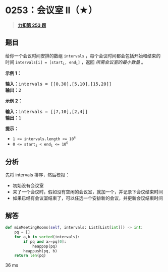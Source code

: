 # 0253：会议室 II（★）


> <u>**[力扣第 253 题](https://leetcode.cn/problems/meeting-rooms-ii/)**</u>

## 题目

<p>给你一个会议时间安排的数组 <code>intervals</code> ，每个会议时间都会包括开始和结束的时间 <code>intervals[i] = [start<sub>i</sub>, end<sub>i</sub>]</code> ，返回 <em>所需会议室的最小数量</em> 。</p>



<p><strong>示例 1：</strong></p>

<pre>
<strong>输入：</strong>intervals = [[0,30],[5,10],[15,20]]
<strong>输出：</strong>2
</pre>

<p><strong>示例 2：</strong></p>

<pre>
<strong>输入：</strong>intervals = [[7,10],[2,4]]
<strong>输出：</strong>1
</pre>



<p><strong>提示：</strong></p>

<ul>
<li><code>1 &lt;= intervals.length &lt;= 10<sup>4</sup></code></li>
<li><code>0 &lt;= start<sub>i</sub> &lt; end<sub>i</sub> &lt;= 10<sup>6</sup></code></li>
</ul>


## 分析

先将 intervals 排序，然后模拟：
- 初始没有会议室
- 来了一个会议时，假如没有空闲的会议室，就加一个，并记录下会议结束时间
- 如果已经有会议室结束了，可以任选一个安排新的会议，并更新会议结束时间

## 解答

```python
def minMeetingRooms(self, intervals: List[List[int]]) -> int:
    pq = []
    for a,b in sorted(intervals):
        if pq and a>=pq[0]:
            heappop(pq)
        heappush(pq, b)
    return len(pq)
```
36 ms

